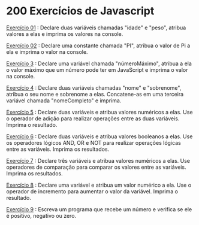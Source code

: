 # 200 Exercícios de Javascript

[Exercício 01](exercicio01.js) : Declare duas variáveis chamadas "idade" e "peso", atribua valores a elas e imprima os valores na console.

[Exercício 02](exercicio02.js) : Declare uma constante chamada "PI", atribua o valor de Pi a ela e imprima o valor na console.

[Exercício 3](exercicio02.js) : Declare uma variável chamada "númeroMáximo", atribua a ela o valor máximo que um número pode ter em JavaScript e imprima o valor na console.

[Exercício 4](exercicio02.js) : Declare duas variáveis chamadas "nome" e "sobrenome", atribua o seu nome e sobrenome a elas. Concatene-as em uma terceira variável chamada "nomeCompleto" e imprima.

[Exercício 5](exercicio02.js) : Declare duas variáveis e atribua valores numéricos a elas. Use o operador de adição para realizar operações entre as duas variáveis. Imprima o resultado.

[Exercício 6](exercicio02.js) : Declare duas variáveis e atribua valores booleanos a elas. Use os operadores lógicos AND, OR e NOT para realizar operações lógicas entre as variáveis. Imprima os resultados.

[Exercício 7](exercicio02.js) : Declare três variáveis e atribua valores numéricos a elas. Use operadores de comparação para comparar os valores entre as variáveis. Imprima os resultados.

[Exercício 8](exercicio02.js) : Declare uma variável e atribua um valor numérico a ela. Use o operador de incremento para aumentar o valor da variável. Imprima o resultado.

[Exercício 9](exercicio02.js) : Escreva um programa que recebe um número e verifica se ele é positivo, negativo ou zero.
